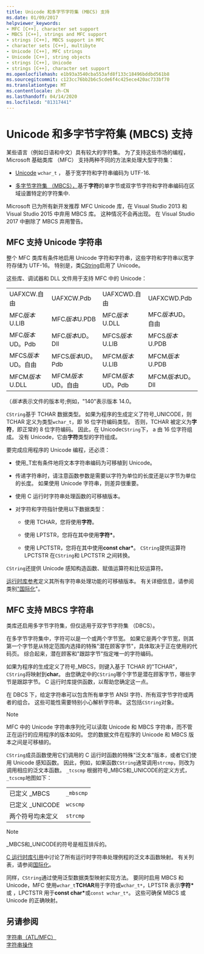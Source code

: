 ```yaml
---
title: Unicode 和多字节字符集 (MBCS) 支持
ms.date: 01/09/2017
helpviewer_keywords:
- MFC [C++], character set support
- MBCS [C++], strings and MFC support
- strings [C++], MBCS support in MFC
- character sets [C++], multibyte
- Unicode [C++], MFC strings
- Unicode [C++], string objects
- strings [C++], Unicode
- strings [C++], character set support
ms.openlocfilehash: e1b93a3540cba553afd8f133c18496bddbd561b8
ms.sourcegitcommit: c123cc76bb2b6c5cde6f4c425ece420ac733bf70
ms.translationtype: MT
ms.contentlocale: zh-CN
ms.lasthandoff: 04/14/2020
ms.locfileid: "81317441"
---
```

# <a name="unicode-and-multibyte-character-set-mbcs-support"></a>Unicode 和多字节字符集 (MBCS) 支持

某些语言（例如日语和中文）具有较大的字符集。 为了支持这些市场的编程，Microsoft 基础类库 （MFC） 支持两种不同的方法来处理大型字符集：

- [Unicode](#mfc-support-for-unicode-strings) `wchar_t` ， 基于宽字符和字符串编码为 UTF-16.

- [多字节字符集 （MBCS），](#mfc-support-for-mbcs-strings)基于**字符**的单字节或双字节字符和字符串编码在区域设置特定的字符集中.

Microsoft 已为所有新开发推荐 MFC Unicode 库，在 Visual Studio 2013 和 Visual Studio 2015 中弃用 MBCS 库。 这种情况不会再出现。 在 Visual Studio 2017 中删除了 MBCS 弃用警告。

## <a name="mfc-support-for-unicode-strings"></a>MFC 支持 Unicode 字符串

整个 MFC 类库有条件地启用 Unicode 字符和字符串，这些字符和字符串以宽字符存储为 UTF-16。 特别是，类[CString](../atl-mfc-shared/reference/cstringt-class.md)启用了 Unicode。

这些库、调试器和 DLL 文件用于支持 MFC 中的 Unicode：

|||||
|-|-|-|-|
|UAFXCW.自由|UAFXCW.Pdb|UAFXCWD.自由|UAFXCWD.Pdb|
|MFC*版本*U.LIB|MFC*版本*U.PDB|MFC*版本*U.DLL|MFC*版本*UD。自由|
|MFC*版本*UD。Pdb|MFC*版本*UD。Dll|MFCS*版本*U.LIB|MFCS*版本*U.PDB|
|MFCS*版本*UD。自由|MFCS*版本*UD。Pdb|MFCM*版本*U.LIB|MFCM*版本*U.PDB|
|MFCM*版本*U.DLL|MFCM*版本*UD。自由|MFCM*版本*UD。Pdb|MFCM*版本*UD。Dll|

（*版本*表示文件的版本号;例如，"140"表示版本 14.0。

`CString`基于 TCHAR 数据类型。 如果为程序的生成定义了符号_UNICODE，则 TCHAR 定义为类型`wchar_t`，即 16 位字符编码类型。 否则，TCHAR 被定义为**字符**，即正常的 8 位字符编码。 因此，在 Unicode`CString`下， a 由 16 位字符组成。 没有 Unicode，它由**字符**类型的字符组成。

要完成应用程序的 Unicode 编程，还必须：

- 使用_T宏有条件地将文本字符串编码为可移植到 Unicode。

- 传递字符串时，请注意函数参数是需要以字符为单位的长度还是以字节为单位的长度。 如果使用 Unicode 字符串，则差异很重要。

- 使用 C 运行时字符串处理函数的可移植版本。

- 对字符和字符指针使用以下数据类型：

  - 使用 TCHAR，您将使用**字符**。

  - 使用 LPTSTR，您将在其中使用**字符**<strong>\*</strong>。

  - 使用 LPCTSTR，您将在其中使用**const char**<strong>\*</strong>。 `CString`提供运算符 LPCTSTR 在`CString`和 LPCTSTR 之间转换。

`CString`还提供 Unicode 感知构造函数、赋值运算符和比较运算符。

[运行时库参考](../c-runtime-library/c-run-time-library-reference.md)定义其所有字符串处理功能的可移植版本。 有关详细信息，请参阅类别["国际化](../c-runtime-library/internationalization.md)"。

## <a name="mfc-support-for-mbcs-strings"></a>MFC 支持 MBCS 字符串

类库还启用多字节字符集，但仅适用于双字节字符集 （DBCS）。

在多字节字符集中，字符可以是一个或两个字节宽。 如果它是两个字节宽，则其第一个字节是从特定范围内选择的特殊"潜在顾客字节"，具体取决于正在使用的代码页。 综合起来，潜在顾客和"跟踪字节"指定唯一的字符编码。

如果为程序的生成定义了符号_MBCS，则键入基于 TCHAR 的"TCHAR"，`CString`将映射到**char**。 由您确定中的`CString`哪个字节是潜在顾客字节，哪些字节是跟踪字节。 C 运行时库提供函数，以帮助您确定这一点。

在 DBCS 下，给定字符串可以包含所有单字节 ANSI 字符、所有双字节字符或两者的组合。 这些可能性需要特别小心解析字符串。 这包括`CString`对象。

> [!NOTE]
> MFC 中的 Unicode 字符串序列化可以读取 Unicode 和 MBCS 字符串，而不管正在运行的应用程序的版本如何。 您的数据文件在程序的 Unicode 和 MBCS 版本之间是可移植的。

`CString`成员函数使用它们调用的 C 运行时函数的特殊"泛文本"版本，或者它们使用 Unicode 感知函数。 因此，例如，如果函数`CString`通常调用`strcmp`，则改为调用相应的泛文本函数。 `_tcscmp` 根据符号_MBCS和_UNICODE的定义方式，`_tcscmp`地图如下：

|||
|-|-|
|已定义 _MBCS|`_mbscmp`|
|已定义 _UNICODE|`wcscmp`|
|两个符号均未定义|`strcmp`|

> [!NOTE]
> _MBCS和_UNICODE的符号是相互排斥的。

[C 运行时库引用](../c-runtime-library/c-run-time-library-reference.md)中讨论了所有运行时字符串处理例程的泛文本函数映射。 有关列表，请参阅[国际化](../c-runtime-library/internationalization.md)。

同样，`CString`通过使用泛型数据类型映射实现方法。 要同时启用 MBCS 和 Unicode，MFC 使用`wchar_t`**TCHAR**用于字符或`wchar_t*`，LPTSTR 表示**字符**<strong>\*</strong>或 ，LPCTSTR 用于**const char**<strong>\*</strong>或`const wchar_t*`。 这些可确保 MBCS 或 Unicode 的正确映射。

## <a name="see-also"></a>另请参阅

[字符串（ATL/MFC）](../atl-mfc-shared/strings-atl-mfc.md)<br/>
[字符串操作](../c-runtime-library/string-manipulation-crt.md)
